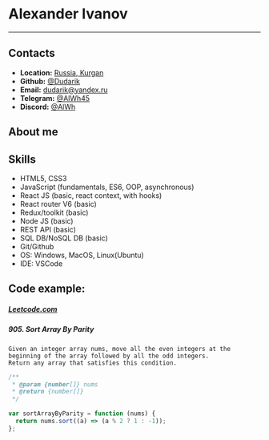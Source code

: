 # Alexander Ivanov

---

## Contacts

- **Location:** [Russia, Kurgan](https://www.google.com/maps/@55.4559652,65.3045688,12.01z)
- **Github:** [@Dudarik](https://github.com/Dudarik)
- **Email:** [dudarik@yandex.ru](mailto:dudarik@yandex.ru)
- **Telegram:** [@AlWh45](https://t.me/AlWh45)
- **Discord:** [@AlWh](https://discord.com/channels/AlWh#6445)

## About me

<!--TODO About me. This is so hard for me-->

## Skills

- HTML5, CSS3
- JavaScript (fundamentals, ES6, OOP, asynchronous)
- React JS (basic, react context, with hooks)
- React router V6 (basic)
- Redux/toolkit (basic)
- Node JS (basic)
- REST API (basic)
- SQL DB/NoSQL DB (basic)
- Git/Github
- OS: Windows, MacOS, Linux(Ubuntu)
- IDE: VSCode

## Code example:

##### [Leetcode.com](https://leetcode.com/problems/sort-array-by-parity/)

##### 905. Sort Array By Parity

    Given an integer array nums, move all the even integers at the beginning of the array followed by all the odd integers.
    Return any array that satisfies this condition.

```javascript
/**
 * @param {number[]} nums
 * @return {number[]}
 */

var sortArrayByParity = function (nums) {
  return nums.sort((a) => (a % 2 ? 1 : -1));
};
```
